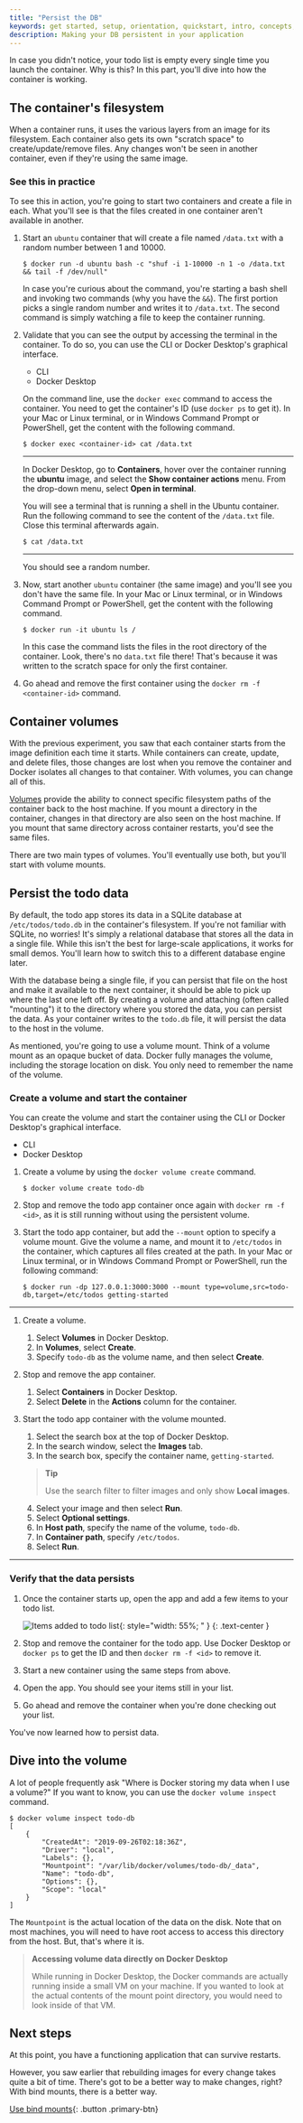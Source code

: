 ```yaml
---
title: "Persist the DB"
keywords: get started, setup, orientation, quickstart, intro, concepts, containers, docker desktop
description: Making your DB persistent in your application
---
```


In case you didn't notice, your todo list is empty every single time
you launch the container. Why is this? In this part, you'll dive into how the container is working.

## The container's filesystem

When a container runs, it uses the various layers from an image for its filesystem.
Each container also gets its own "scratch space" to create/update/remove files. Any
changes won't be seen in another container, even if they're using the same image.

### See this in practice

To see this in action, you're going to start two containers and create a file in each.
What you'll see is that the files created in one container aren't available in another.

1. Start an `ubuntu` container that will create a file named `/data.txt` with a random number
   between 1 and 10000.

    ```console
    $ docker run -d ubuntu bash -c "shuf -i 1-10000 -n 1 -o /data.txt && tail -f /dev/null"
    ```

    In case you're curious about the command, you're starting a bash shell and invoking two
    commands (why you have the `&&`). The first portion picks a single random number and writes
    it to `/data.txt`. The second command is simply watching a file to keep the container running.

2. Validate that you can see the output by accessing the terminal in the container. To do so, you can use the CLI or Docker Desktop's graphical interface.

   <ul class="nav nav-tabs">
     <li class="active"><a data-toggle="tab" data-group="cli" data-target="#cli">CLI</a></li>
     <li><a data-toggle="tab" data-target="#gui" data-group="gui">Docker Desktop</a></li>
   </ul>
   <div class="tab-content">
   <div id="cli" class="tab-pane fade in active" markdown="1">

    On the command line, use the `docker exec` command to access the container. You need to get the
   container's ID (use `docker ps` to get it). In your Mac or Linux terminal, or in Windows Command Prompt or PowerShell, get the content with the following command.

    ```console
    $ docker exec <container-id> cat /data.txt
    ```

   <hr>
   </div>
   <div id="gui" class="tab-pane fade" markdown="1">

    In Docker Desktop, go to **Containers**, hover over the container running the **ubuntu** image, and select the **Show container actions** menu. From the drop-down menu, select **Open in terminal**.

    You will see a terminal that is running a shell in the Ubuntu container. Run the following command to see the content of the `/data.txt` file. Close this terminal afterwards again.

    ```console
    $ cat /data.txt
    ```

   <hr>
   </div>
   </div>

    You should see a random number.

3. Now, start another `ubuntu` container (the same image) and you'll see you don't have the same file. In your Mac or Linux terminal, or in Windows Command Prompt or PowerShell, get the content with the following command.

    ```console
    $ docker run -it ubuntu ls /
    ```

    In this case the command lists the files in the root directory of the container.
    Look, there's no `data.txt` file there! That's because it was written to the scratch space for
    only the first container.

4. Go ahead and remove the first container using the `docker rm -f <container-id>` command.

## Container volumes

With the previous experiment, you saw that each container starts from the image definition each time it starts. 
While containers can create, update, and delete files, those changes are lost when you remove the container 
and Docker isolates all changes to that container. With volumes, you can change all of this.

[Volumes](../storage/volumes.md) provide the ability to connect specific filesystem paths of 
the container back to the host machine. If you mount a directory in the container, changes in that
directory are also seen on the host machine. If you mount that same directory across container restarts, you'd see
the same files.

There are two main types of volumes. You'll eventually use both, but you'll start with volume mounts.

## Persist the todo data

By default, the todo app stores its data in a SQLite database at
`/etc/todos/todo.db` in the container's filesystem. If you're not familiar with SQLite, no worries! It's simply a relational database that stores all the data in a single file. While this isn't the best for large-scale applications,
it works for small demos. You'll learn how to switch this to a different database engine later.

With the database being a single file, if you can persist that file on the host and make it available to the
next container, it should be able to pick up where the last one left off. By creating a volume and attaching
(often called "mounting") it to the directory where you stored the data, you can persist the data. As your container 
writes to the `todo.db` file, it will persist the data to the host in the volume.

As mentioned, you're going to use a volume mount. Think of a volume mount as an opaque bucket of data. 
Docker fully manages the volume, including the storage location on disk. You only need to remember the
name of the volume.

### Create a volume and start the container

You can create the volume and start the container using the CLI or Docker Desktop's graphical interface.

<ul class="nav nav-tabs">
  <li class="active"><a data-toggle="tab" data-target="#cli2" data-group="cli">CLI</a></li>
  <li><a data-toggle="tab" data-target="#gui2" data-group="gui">Docker Desktop</a></li>
</ul>
<div class="tab-content">
  <div id="cli2" class="tab-pane fade in active" markdown="1">

1. Create a volume by using the `docker volume create` command.

   ```console
   $ docker volume create todo-db
   ```

2. Stop and remove the todo app container once again with `docker rm -f <id>`, as it is still running without using the persistent volume.

3. Start the todo app container, but add the `--mount` option to specify a volume mount. Give the volume a name, and mount
   it to `/etc/todos` in the container, which captures all files created at the path. In your Mac or Linux terminal, or in Windows Command Prompt or PowerShell, run the following command:

    ```console
    $ docker run -dp 127.0.0.1:3000:3000 --mount type=volume,src=todo-db,target=/etc/todos getting-started
    ```

<hr>
</div>
<div id="gui2" class="tab-pane fade" markdown="1">

1. Create a volume.
   1. Select **Volumes** in Docker Desktop.
   2. In **Volumes**, select **Create**.
   3. Specify `todo-db` as the volume name, and then select **Create**.

2. Stop and remove the app container.
   1. Select **Containers** in Docker Desktop.
   2. Select **Delete** in the **Actions** column for the container.

3. Start the todo app container with the volume mounted.
   1. Select the search box at the top of Docker Desktop.
   2. In the search window, select the **Images** tab.
   3. In the search box, specify the container name, `getting-started`.
     > **Tip**
     >
     >  Use the search filter to filter images and only show **Local images**.
   4. Select your image and then select **Run**.
   5. Select **Optional settings**.
   6. In **Host path**, specify the name of the volume, `todo-db`.
   7. In **Container path**, specify `/etc/todos`.
   8. Select **Run**.

<hr>
</div>
</div>

### Verify that the data persists

1. Once the container starts up, open the app and add a few items to your todo list.

    ![Items added to todo list](images/items-added.png){: style="width: 55%; " }
    {: .text-center }

2. Stop and remove the container for the todo app. Use Docker Desktop or `docker ps` to get the ID and then `docker rm -f <id>` to remove it.

3. Start a new container using the same steps from above.

4. Open the app. You should see your items still in your list.

5. Go ahead and remove the container when you're done checking out your list.

You've now learned how to persist data.

## Dive into the volume

A lot of people frequently ask "Where is Docker storing my data when I use a volume?" If you want to know, 
you can use the `docker volume inspect` command.

```console
$ docker volume inspect todo-db
[
    {
        "CreatedAt": "2019-09-26T02:18:36Z",
        "Driver": "local",
        "Labels": {},
        "Mountpoint": "/var/lib/docker/volumes/todo-db/_data",
        "Name": "todo-db",
        "Options": {},
        "Scope": "local"
    }
]
```

The `Mountpoint` is the actual location of the data on the disk. Note that on most machines, you will
need to have root access to access this directory from the host. But, that's where it is.

> **Accessing volume data directly on Docker Desktop**
> 
> While running in Docker Desktop, the Docker commands are actually running inside a small VM on your machine.
> If you wanted to look at the actual contents of the mount point directory, you would need to look inside of
> that VM.

## Next steps

At this point, you have a functioning application that can survive restarts.

However, you saw earlier that rebuilding images for every change takes quite a bit of time. There's got to be a better
way to make changes, right? With bind mounts, there is a better way.

[Use bind mounts](06_bind_mounts.md){: .button  .primary-btn}

